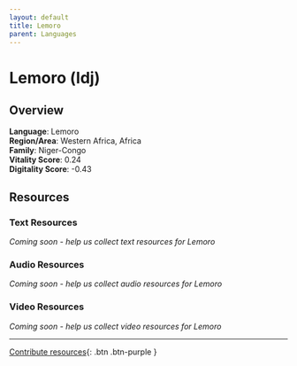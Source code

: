 ```yaml
---
layout: default
title: Lemoro
parent: Languages
---
```


# Lemoro (ldj)

## Overview

**Language**: Lemoro  
**Region/Area**: Western Africa, Africa  
**Family**: Niger-Congo  
**Vitality Score**: 0.24  
**Digitality Score**: -0.43  

## Resources

### Text Resources
*Coming soon - help us collect text resources for Lemoro*

### Audio Resources
*Coming soon - help us collect audio resources for Lemoro*

### Video Resources
*Coming soon - help us collect video resources for Lemoro*

---

[Contribute resources](https://fairtrain.github.io/){: .btn .btn-purple }
